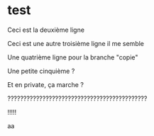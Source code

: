 # test
Ceci est la deuxième ligne

Ceci est une autre troisième ligne il me semble

Une quatrième ligne pour la branche "copie"

Une petite cinquième ?

Et en private, ça marche ?

????????????????????????????????????????????

!!!!!

aa
